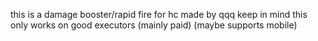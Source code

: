 this is a damage booster/rapid fire for hc 
made by qqq
keep in mind this only works on good executors (mainly paid) (maybe supports mobile)
